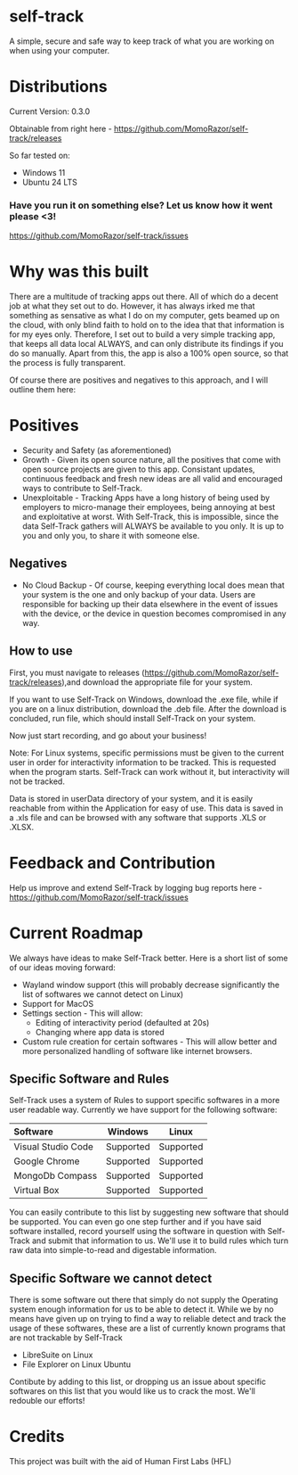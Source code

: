 # self-track

A simple, secure and safe way to keep track of what you are working on when using your computer.

# Distributions

Current Version: 0.3.0

Obtainable from right here - https://github.com/MomoRazor/self-track/releases

So far tested on:

- Windows 11
- Ubuntu 24 LTS

### Have you run it on something else? Let us know how it went please <3!

https://github.com/MomoRazor/self-track/issues

# Why was this built

There are a multitude of tracking apps out there. All of which do a decent job at what they set out to do. However, it has always irked me that something as sensative as what I do on my computer, gets beamed up on the cloud, with only blind faith to hold on to the idea that that information is for my eyes only. Therefore, I set out to build a very simple tracking app, that keeps all data local ALWAYS, and can only distribute its findings if you do so manually. Apart from this, the app is also a 100% open source, so that the process is fully transparent.

Of course there are positives and negatives to this approach, and I will outline them here:

# Positives

- Security and Safety (as aforementioned)
- Growth - Given its open source nature, all the positives that come with open source projects are given to this app. Consistant updates, continuous feedback and fresh new ideas are all valid and encouraged ways to contribute to Self-Track.
- Unexploitable - Tracking Apps have a long history of being used by employers to micro-manage their employees, being annoying at best and exploitative at worst. With Self-Track, this is impossible, since the data Self-Track gathers will ALWAYS be available to you only. It is up to you and only you, to share it with someone else.

## Negatives

- No Cloud Backup - Of course, keeping everything local does mean that your system is the one and only backup of your data. Users are responsible for backing up their data elsewhere in the event of issues with the device, or the device in question becomes compromised in any way.

## How to use

First, you must navigate to releases (https://github.com/MomoRazor/self-track/releases),and download the appropriate file for your system.

If you want to use Self-Track on Windows, download the .exe file, while if you are on a linux distribution, download the .deb file. After the download is concluded, run file, which should install Self-Track on your system.

Now just start recording, and go about your business!

Note: For Linux systems, specific permissions must be given to the current user in order for interactivity information to be tracked. This is requested when the program starts. Self-Track can work without it, but interactivity will not be tracked.

Data is stored in userData directory of your system, and it is easily reachable from within the Application for easy of use. This data is saved in a .xls file and can be browsed with any software that supports .XLS or .XLSX.

# Feedback and Contribution

Help us improve and extend Self-Track by logging bug reports here - https://github.com/MomoRazor/self-track/issues

# Current Roadmap

We always have ideas to make Self-Track better. Here is a short list of some of our ideas moving forward:

- Wayland window support (this will probably decrease significantly the list of softwares we cannot detect on Linux)
- Support for MacOS
- Settings section - This will allow:
  - Editing of interactivity period (defaulted at 20s)
  - Changing where app data is stored
- Custom rule creation for certain softwares - This will allow better and more personalized handling of software like internet browsers.

## Specific Software and Rules

Self-Track uses a system of Rules to support specific softwares in a more user readable way. Currently we have support for the following software:

| Software           |  Windows  |   Linux   |
| :----------------- | :-------: | :-------: |
| Visual Studio Code | Supported | Supported |
| Google Chrome      | Supported | Supported |
| MongoDb Compass    | Supported | Supported |
| Virtual Box        | Supported | Supported |

You can easily contribute to this list by suggesting new software that should be supported. You can even go one step further and if you have said software installed, record yourself using the software in question with Self-Track and submit that information to us. We'll use it to build rules which turn raw data into simple-to-read and digestable information.

## Specific Software we cannot detect

There is some software out there that simply do not supply the Operating system enough information for us to be able to detect it. While we by no means have given up on trying to find a way to reliable detect and track the usage of these softwares, these are a list of currently known programs that are not trackable by Self-Track

- LibreSuite on Linux
- File Explorer on Linux Ubuntu

Contibute by adding to this list, or dropping us an issue about specific softwares on this list that you would like us to crack the most. We'll redouble our efforts!

# Credits

This project was built with the aid of Human First Labs (HFL)
